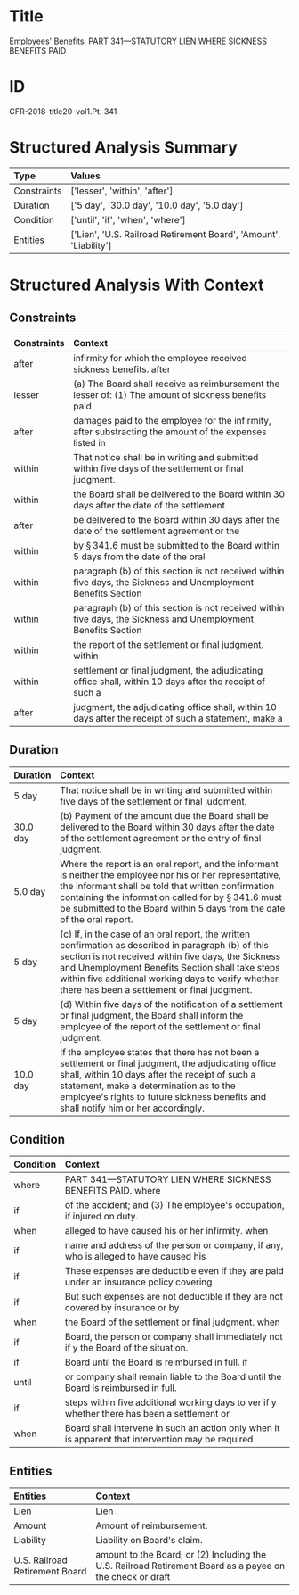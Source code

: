 # Title

 Employees' Benefits. PART 341—STATUTORY LIEN WHERE SICKNESS BENEFITS PAID


# ID

 CFR-2018-title20-vol1.Pt. 341


# Structured Analysis Summary

| Type        | Values                                                            |
|:------------|:------------------------------------------------------------------|
| Constraints | ['lesser', 'within', 'after']                                     |
| Duration    | ['5 day', '30.0 day', '10.0 day', '5.0 day']                      |
| Condition   | ['until', 'if', 'when', 'where']                                  |
| Entities    | ['Lien', 'U.S. Railroad Retirement Board', 'Amount', 'Liability'] |


# Structured Analysis With Context

 


## Constraints

| Constraints   | Context                                                                                                        |
|:--------------|:---------------------------------------------------------------------------------------------------------------|
| after         | infirmity for which the employee received sickness benefits. after                                             |
| lesser        | (a) The Board shall receive as reimbursement the  lesser of: (1) The amount of sickness benefits paid          |
| after         | damages paid to the employee for the infirmity, after substracting the amount of the expenses listed in        |
| within        | That notice shall be in writing and submitted  within  five days of the settlement or final judgment.          |
| within        | the Board shall be delivered to the Board within 30 days after the date of the settlement                      |
| after         | be delivered to the Board within 30 days after the date of the settlement agreement or the                     |
| within        | by &#167;&#8201;341.6 must be submitted to the Board within 5 days from the date of the oral                   |
| within        | paragraph (b) of this section is not received within five days, the Sickness and Unemployment Benefits Section |
| within        | paragraph (b) of this section is not received within five days, the Sickness and Unemployment Benefits Section |
| within        | the report of the settlement or final judgment. within                                                         |
| within        | settlement or final judgment, the adjudicating office shall, within 10 days after the receipt of such a        |
| after         | judgment, the adjudicating office shall, within 10 days after the receipt of such a statement, make a          |


## Duration

| Duration   | Context                                                                                                                                                                                                                                                                                                              |
|:-----------|:---------------------------------------------------------------------------------------------------------------------------------------------------------------------------------------------------------------------------------------------------------------------------------------------------------------------|
| 5 day      | That notice shall be in writing and submitted within five days of the settlement or final judgment.                                                                                                                                                                                                                  |
| 30.0 day   | (b) Payment of the amount due the Board shall be delivered to the Board within 30 days after the date of the settlement agreement or the entry of final judgment.                                                                                                                                                    |
| 5.0 day    | Where the report is an oral report, and the informant is neither the employee nor his or her representative, the informant shall be told that written confirmation containing the information called for by &#167;&#8201;341.6 must be submitted to the Board within 5 days from the date of the oral report.        |
| 5 day      | (c) If, in the case of an oral report, the written confirmation as described in paragraph (b) of this section is not received within five days, the Sickness and Unemployment Benefits Section shall take steps within five additional working days to verify whether there has been a settlement or final judgment. |
| 5 day      | (d) Within five days of the notification of a settlement or final judgment, the Board shall inform the employee of the report of the settlement or final judgment.                                                                                                                                                   |
| 10.0 day   | If the employee states that there has not been a settlement or final judgment, the adjudicating office shall, within 10 days after the receipt of such a statement, make a determination as to the employee's rights to future sickness benefits and shall notify him or her accordingly.                            |


## Condition

| Condition   | Context                                                                                            |
|:------------|:---------------------------------------------------------------------------------------------------|
| where       | PART 341—STATUTORY LIEN WHERE SICKNESS BENEFITS PAID. where                                        |
| if          | of the accident; and (3) The employee's occupation, if  injured on duty.                           |
| when        | alleged to have caused his or her infirmity. when                                                  |
| if          | name and address of the person or company, if any, who is alleged to have caused his               |
| if          | These expenses are deductible even  if they are paid under an insurance policy covering            |
| if          | But such expenses are not deductible  if they are not covered by insurance or by                   |
| when        | the Board of the settlement or final judgment. when                                                |
| if          | Board, the person or company shall immediately not if y the Board of the situation.                |
| if          | Board until the Board is reimbursed in full. if                                                    |
| until       | or company shall remain liable to the Board until  the Board is reimbursed in full.                |
| if          | steps within five additional working days to ver if y whether there has been a settlement or       |
| when        | Board shall intervene in such an action only when it is apparent that intervention may be required |


## Entities

| Entities                       | Context                                                                                                   |
|:-------------------------------|:----------------------------------------------------------------------------------------------------------|
| Lien                           | Lien .                                                                                                    |
| Amount                         | Amount  of reimbursement.                                                                                 |
| Liability                      | Liability  on Board's claim.                                                                              |
| U.S. Railroad Retirement Board | amount to the Board; or (2) Including the U.S. Railroad Retirement Board as a payee on the check or draft |


